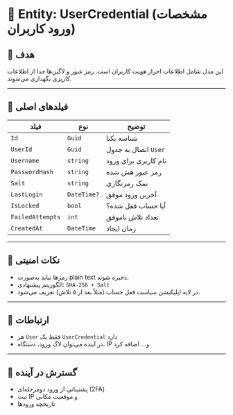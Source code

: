 
# 🔐 Entity: UserCredential (مشخصات ورود کاربران)

## 🎯 هدف
این مدل شامل اطلاعات احراز هویت کاربران است. رمز عبور و لاگین‌ها جدا از اطلاعات کاربری نگهداری می‌شوند.

---

## 🧱 فیلدهای اصلی

| فیلد | نوع | توضیح |
|------|------|--------|
| `Id` | `Guid` | شناسه یکتا |
| `UserId` | `Guid` | اتصال به جدول `User` |
| `Username` | `string` | نام کاربری برای ورود |
| `PasswordHash` | `string` | رمز عبور هش شده |
| `Salt` | `string` | نمک رمزنگاری |
| `LastLogin` | `DateTime?` | آخرین ورود موفق |
| `IsLocked` | `bool` | آیا حساب قفل شده؟ |
| `FailedAttempts` | `int` | تعداد تلاش ناموفق |
| `CreatedAt` | `DateTime` | زمان ایجاد |

---

## 🔐 نکات امنیتی

- رمزها نباید به‌صورت plain text ذخیره شوند.
- الگوریتم پیشنهادی: `SHA-256 + Salt`
- در لایه اپلیکیشن سیاست قفل حساب (مثلاً بعد از ۵ تلاش) تعریف می‌شود.

---

## 🔄 ارتباطات

- هر `User` فقط یک `UserCredential` دارد
- در آینده می‌توان لاگ ورود، دستگاه، IP و... اضافه کرد

---

## 🧠 گسترش در آینده

- پشتیبانی از ورود دومرحله‌ای (2FA)
- ثبت IP و موقعیت مکانی
- تاریخچه ورودها

